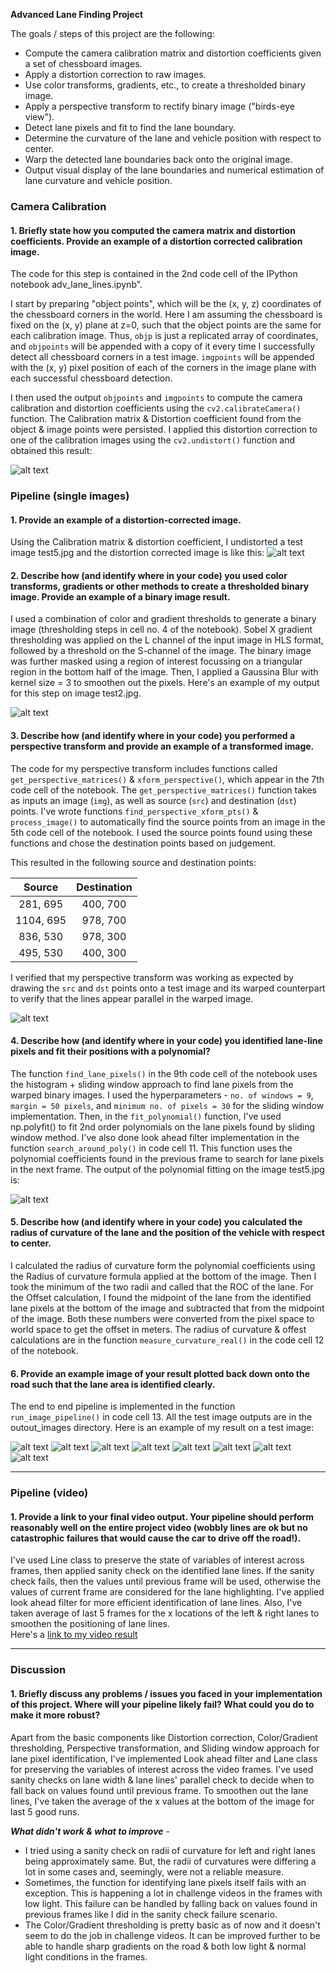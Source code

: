 **Advanced Lane Finding Project**

The goals / steps of this project are the following:

* Compute the camera calibration matrix and distortion coefficients given a set of chessboard images.
* Apply a distortion correction to raw images.
* Use color transforms, gradients, etc., to create a thresholded binary image.
* Apply a perspective transform to rectify binary image ("birds-eye view").
* Detect lane pixels and fit to find the lane boundary.
* Determine the curvature of the lane and vehicle position with respect to center.
* Warp the detected lane boundaries back onto the original image.
* Output visual display of the lane boundaries and numerical estimation of lane curvature and vehicle position.

[//]: # (Image References)

[image1]: ./output_images/distortion_correction.jpg "Distortion correction"
[image2]: ./output_images/Undistorted_example.jpg "Undistorted Example"
[image3]: ./output_images/test2_binary.jpg "Binary Example"
[image4]: ./output_images/perspective_transform.jpg "Perspective Transformed"
[image5]: ./output_images/test5_lane_polylines.jpg "Lane polyline Example"
[image6]: ./output_images/test1_final.jpg "Output1"
[image7]: ./output_images/test2_final.jpg "Output2"
[image8]: ./output_images/test3_final.jpg "Output3"
[image9]: ./output_images/test4_final.jpg "Output4"
[image10]: ./output_images/test5_final.jpg "Output5"
[image11]: ./output_images/test6_final.jpg "Output6"
[image12]: ./output_images/straight_lines1_final.jpg "Output7"
[image13]: ./output_images/straight_lines2_final.jpg "Output8"
[video1]: ./test_videos_output/project_video.mp4 "Video"


### Camera Calibration

#### 1. Briefly state how you computed the camera matrix and distortion coefficients. Provide an example of a distortion corrected calibration image.

The code for this step is contained in the 2nd code cell of the IPython notebook adv_lane_lines.ipynb".

I start by preparing "object points", which will be the (x, y, z) coordinates of the chessboard corners in the world. Here I am assuming the chessboard is fixed on the (x, y) plane at z=0, such that the object points are the same for each calibration image.  Thus, `objp` is just a replicated array of coordinates, and `objpoints` will be appended with a copy of it every time I successfully detect all chessboard corners in a test image.  `imgpoints` will be appended with the (x, y) pixel position of each of the corners in the image plane with each successful chessboard detection.  

I then used the output `objpoints` and `imgpoints` to compute the camera calibration and distortion coefficients using the `cv2.calibrateCamera()` function.  The Calibration matrix & Distortion coefficient found from the object & image points were persisted. I applied this distortion correction to one of the calibration images using the `cv2.undistort()` function and obtained this result: 

![alt text][image1]

### Pipeline (single images)

#### 1. Provide an example of a distortion-corrected image.

Using the Calibration matrix & distortion coefficient, I undistorted a test image test5.jpg and the distortion corrected image is like this:
![alt text][image2]

#### 2. Describe how (and identify where in your code) you used color transforms, gradients or other methods to create a thresholded binary image.  Provide an example of a binary image result.

I used a combination of color and gradient thresholds to generate a binary image (thresholding steps in cell no. 4 of the notebook). Sobel X gradient thresholding was applied on the L channel of the input image in HLS format, followed by a threshold on the S-channel of the image. The binary image was further masked using a region of interest focussing on a triangular region in the bottom half of the image. Then, I applied a Gaussina Blur with kernel size = 3 to smoothen out the pixels. Here's an example of my output for this step on image test2.jpg.

![alt text][image3]

#### 3. Describe how (and identify where in your code) you performed a perspective transform and provide an example of a transformed image.

The code for my perspective transform includes functions called `get_perspective_matrices()` & `xform_perspective()`, which appear in the 7th code cell of the notebook.  The `get_perspective_matrices()` function takes as inputs an image (`img`), as well as source (`src`) and destination (`dst`) points.  I've wrote functions `find_perspective_xform_pts()` & `process_image()` to automatically find the source points from an image in the 5th code cell of the notebook. I used the source points found using these functions and chose the destination points based on judgement.

This resulted in the following source and destination points:

| Source        | Destination   | 
|:-------------:|:-------------:| 
| 281, 695      | 400, 700      | 
| 1104, 695     | 978, 700      |
| 836, 530      | 978, 300      |
| 495, 530      | 400, 300      |

I verified that my perspective transform was working as expected by drawing the `src` and `dst` points onto a test image and its warped counterpart to verify that the lines appear parallel in the warped image.

![alt text][image4]

#### 4. Describe how (and identify where in your code) you identified lane-line pixels and fit their positions with a polynomial?

The function `find_lane_pixels()` in the 9th code cell of the notebook uses the histogram + sliding window approach to find lane pixels from the warped binary images. I used the hyperparameters - `no. of windows = 9`, `margin = 50 pixels`, and `minimum no. of pixels = 30` for the sliding window implementation. Then, in the `fit_polynomial()` function, I've used np.polyfit() to fit 2nd order polynomials on the lane pixels found by sliding window method. I've also done look ahead filter implementation in the function `search_around_poly()` in code cell 11. This function uses the polynomial coefficients found in the previous frame to search for lane pixels in the next frame. The output of the polynomial fitting on the image test5.jpg is:

![alt text][image5]

#### 5. Describe how (and identify where in your code) you calculated the radius of curvature of the lane and the position of the vehicle with respect to center.

I calculated the radius of curvature form the polynomial coefficients using the Radius of curvature formula applied at the bottom of the image. Then I took the minimum of the two radii and called that the ROC of the lane. 
For the Offset calculation, I found the midpoint of the lane from the identified lane pixels at the bottom of the image and subtracted that from the midpoint of the image. Both these numbers were converted from the pixel space to world space to get the offset in meters. 
The radius of curvature & offest calculations are in the function `measure_curvature_real()` in the code cell 12 of the notebook.

#### 6. Provide an example image of your result plotted back down onto the road such that the lane area is identified clearly.

The end to end pipeline is implemented in the function `run_image_pipeline()` in code cell 13. All the test image outputs are in the outout_images directory. Here is an example of my result on a test image:

![alt text][image6]
![alt text][image7]
![alt text][image8]
![alt text][image9]
![alt text][image10]
![alt text][image11]
![alt text][image12]
![alt text][image13]

---

### Pipeline (video)

#### 1. Provide a link to your final video output.  Your pipeline should perform reasonably well on the entire project video (wobbly lines are ok but no catastrophic failures that would cause the car to drive off the road!).

I've used Line class to preserve the state of variables of interest across frames, then applied sanity check on the identified lane lines. If the sanity check fails, then the values until previous frame will be used, otherwise the values of current frame are considered for the lane highlighting. I've applied look ahead filter for more efficient identification of lane lines. Also, I've taken average of last 5 frames for the x locations of the left & right lanes to smoothen the positioning of lane lines.   
Here's a [link to my video result][video1]

---

### Discussion

#### 1. Briefly discuss any problems / issues you faced in your implementation of this project.  Where will your pipeline likely fail?  What could you do to make it more robust?

Apart from the basic components like Distortion correction, Color/Gradient thresholding, Perspective transformation, and Sliding window approach for lane pixel identification, I've implemented Look ahead filter and Lane class for preserving the variables of interest across the video frames. I've used sanity checks on lane width & lane lines' parallel check to decide when to fall back on values found until previous frame. To smoothen out the lane lines, I've taken the average of the x values at the bottom of the image for last 5 good runs.

___What didn't work & what to improve___ - 
* I tried using a sanity check on radii of curvature for left and right lanes being approximately same. But, the radii of curvatures were differing a lot in some cases and, seemingly, were not a reliable measure. 
* Sometimes, the function for identifying lane pixels itself fails with an exception. This is happening a lot in challenge videos in the frames with low light. This failure can be handled by falling back on values found in previous frames like I did in the sanity check failure scenario. 
* The Color/Gradient thresholding is pretty basic as of now and it doesn't seem to do the job in challenge videos. It can be improved further to be able to handle sharp gradients on the road & both low light & normal light conditions in the frames.